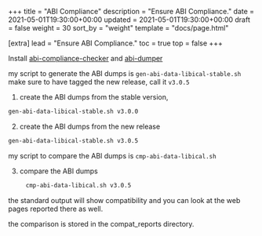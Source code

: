 +++
title = "ABI Compliance"
description = "Ensure ABI Compliance."
date = 2021-05-01T19:30:00+00:00
updated = 2021-05-01T19:30:00+00:00
draft = false
weight = 30
sort_by = "weight"
template = "docs/page.html"

[extra]
lead = "Ensure ABI Compliance."
toc = true
top = false
+++

Install [abi-compliance-checker](https://github.com/lvc/abi-compliance-checker) and [abi-dumper](https://github.com/lvc/abi-dumper)

my script to generate the ABI dumps is `gen-abi-data-libical-stable.sh`
make sure to have tagged the new release, call it `v3.0.5`

1. create the ABI dumps from the stable version,

```bash
gen-abi-data-libical-stable.sh v3.0.0
```

2. create the ABI dumps from the new release

```bash
gen-abi-data-libical-stable.sh v3.0.5
```

my script to compare the ABI dumps is `cmp-abi-data-libical.sh`

3. compare the ABI dumps
 
```bash
     cmp-abi-data-libical.sh v3.0.5
```

the standard output will show compatibility and you can look at the web pages reported there as well.

the comparison is stored in the compat_reports directory.

